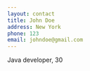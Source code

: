 ```yaml
---
layout: contact
title: John Doe
address: New York
phone: 123
email: johndoe@gmail.com
---
```

Java developer, 30